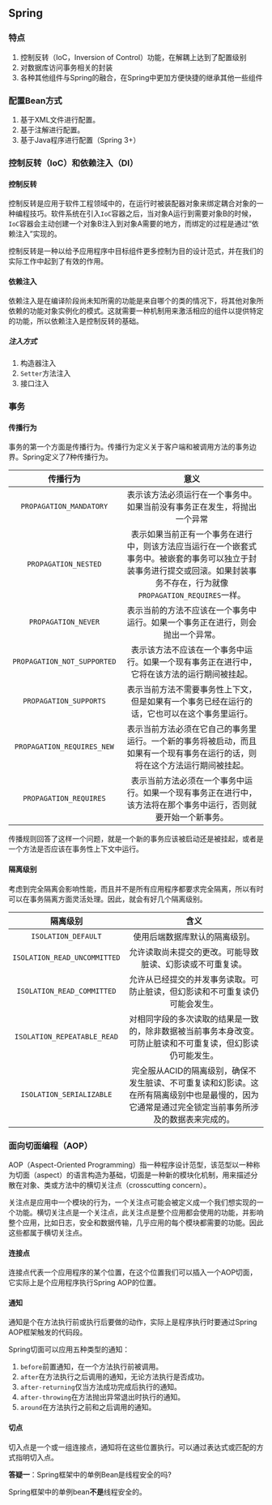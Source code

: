 ## Spring

### 特点

1. 控制反转（IoC，Inversion of Control）功能，在解耦上达到了配置级别
2. 对数据库访问事务相关的封装
3. 各种其他组件与Spring的融合，在Spring中更加方便快捷的继承其他一些组件

### 配置Bean方式

1. 基于XML文件进行配置。 
2. 基于注解进行配置。 
3. 基于Java程序进行配置（Spring 3+）

### 控制反转（IoC）和依赖注入（DI）

#### 控制反转

控制反转是应用于软件工程领域中的，在运行时被装配器对象来绑定耦合对象的一种编程技巧。软件系统在引入`IoC`容器之后，当对象A运行到需要对象B的时候，`IoC`容器会主动创建一个对象B注入到对象A需要的地方，而绑定的过程是通过“依赖注入”实现的。

控制反转是一种以给予应用程序中目标组件更多控制为目的设计范式，并在我们的实际工作中起到了有效的作用。

#### 依赖注入

依赖注入是在编译阶段尚未知所需的功能是来自哪个的类的情况下，将其他对象所依赖的功能对象实例化的模式。这就需要一种机制用来激活相应的组件以提供特定的功能，所以依赖注入是控制反转的基础。

##### 注入方式

1. 构造器注入
2. `Setter`方法注入
3. 接口注入

### 事务

#### 传播行为

事务的第一个方面是传播行为。传播行为定义关于客户端和被调用方法的事务边界。Spring定义了7种传播行为。

| **传播行为** | **意义** |
| :---: | :---: |
| `PROPAGATION_MANDATORY` | 表示该方法必须运行在一个事务中。如果当前没有事务正在发生，将抛出一个异常 |
| `PROPAGATION_NESTED` | 表示如果当前正有一个事务在进行中，则该方法应当运行在一个嵌套式事务中。被嵌套的事务可以独立于封装事务进行提交或回滚。如果封装事务不存在，行为就像`PROPAGATION_REQUIRES`一样。  |
| `PROPAGATION_NEVER` | 表示当前的方法不应该在一个事务中运行。如果一个事务正在进行，则会抛出一个异常。  |
| `PROPAGATION_NOT_SUPPORTED` | 表示该方法不应该在一个事务中运行。如果一个现有事务正在进行中，它将在该方法的运行期间被挂起。  |
| `PROPAGATION_SUPPORTS` | 表示当前方法不需要事务性上下文，但是如果有一个事务已经在运行的话，它也可以在这个事务里运行。  |
| `PROPAGATION_REQUIRES_NEW` | 表示当前方法必须在它自己的事务里运行。一个新的事务将被启动，而且如果有一个现有事务在运行的话，则将在这个方法运行期间被挂起。  |
| `PROPAGATION_REQUIRES` | 表示当前方法必须在一个事务中运行。如果一个现有事务正在进行中，该方法将在那个事务中运行，否则就要开始一个新事务。|

传播规则回答了这样一个问题，就是一个新的事务应该被启动还是被挂起，或者是一个方法是否应该在事务性上下文中运行。

#### 隔离级别

考虑到完全隔离会影响性能，而且并不是所有应用程序都要求完全隔离，所以有时可以在事务隔离方面灵活处理。因此，就会有好几个隔离级别。

| **隔离级别** | **含义** |
| :---: | :---: |
| `ISOLATION_DEFAULT` | 使用后端数据库默认的隔离级别。|
| `ISOLATION_READ_UNCOMMITTED` | 允许读取尚未提交的更改。可能导致脏读、幻影读或不可重复读。|
| `ISOLATION_READ_COMMITTED` | 允许从已经提交的并发事务读取。可防止脏读，但幻影读和不可重复读仍可能会发生。|
| `ISOLATION_REPEATABLE_READ` | 对相同字段的多次读取的结果是一致的，除非数据被当前事务本身改变。可防止脏读和不可重复读，但幻影读仍可能发生。|
| `ISOLATION_SERIALIZABLE` | 完全服从ACID的隔离级别，确保不发生脏读、不可重复读和幻影读。这在所有隔离级别中也是最慢的，因为它通常是通过完全锁定当前事务所涉及的数据表来完成的。|

### 面向切面编程（AOP）

AOP（Aspect-Oriented Programming）指一种程序设计范型，该范型以一种称为切面（aspect）的语言构造为基础，切面是一种新的模块化机制，用来描述分散在对象、类或方法中的横切关注点（crosscutting concern）。

关注点是应用中一个模块的行为，一个关注点可能会被定义成一个我们想实现的一个功能。横切关注点是一个关注点，此关注点是整个应用都会使用的功能，并影响整个应用，比如日志，安全和数据传输，几乎应用的每个模块都需要的功能。因此这些都属于横切关注点。

#### 连接点

连接点代表一个应用程序的某个位置，在这个位置我们可以插入一个AOP切面，它实际上是个应用程序执行Spring AOP的位置。

#### 通知

通知是个在方法执行前或执行后要做的动作，实际上是程序执行时要通过Spring AOP框架触发的代码段。

Spring切面可以应用五种类型的通知：

1. `before`前置通知，在一个方法执行前被调用。
2. `after`在方法执行之后调用的通知，无论方法执行是否成功。
3. `after-returning`仅当方法成功完成后执行的通知。
4. `after-throwing`在方法抛出异常退出时执行的通知。
5. `around`在方法执行之前和之后调用的通知。

#### 切点

切入点是一个或一组连接点，通知将在这些位置执行。可以通过表达式或匹配的方式指明切入点。

**答疑一**：Spring框架中的单例Bean是线程安全的吗?

Spring框架中的单例bean**不是**线程安全的。

